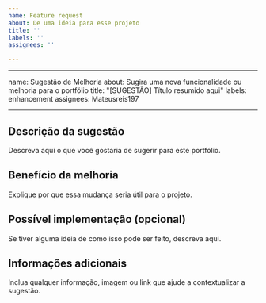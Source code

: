 ```yaml
---
name: Feature request
about: De uma ideia para esse projeto
title: ''
labels: ''
assignees: ''

---
```


---
name: Sugestão de Melhoria
about: Sugira uma nova funcionalidade ou melhoria para o portfólio
title: "[SUGESTÃO] Título resumido aqui"
labels: enhancement
assignees: Mateusreis197

---

## Descrição da sugestão

Descreva aqui o que você gostaria de sugerir para este portfólio.

## Benefício da melhoria

Explique por que essa mudança seria útil para o projeto.

## Possível implementação (opcional)

Se tiver alguma ideia de como isso pode ser feito, descreva aqui.

## Informações adicionais

Inclua qualquer informação, imagem ou link que ajude a contextualizar a sugestão.
